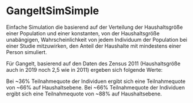 # GangeltSimSimple
Einfache Simulation die basierend auf der Verteilung der Haushaltsgröße einer Population und einer konstanten, von der Haushaltsgröße unabängigen, Wahrscheinlichkeit von jedem Individuum der Population bei einer Studie mitzuwirken, den Anteil der Haushalte mit mindestens einer Person simuliert.

Für Gangelt, basierend auf den Daten des Zensus 2011 (Haushaltsgröße auch in 2019 noch 2,5 wie in 2011) ergeben sich folgende Werte:

Bei ~36% Teilnahmequote der Individuen ergibt sich eine Teilnahmequote von ~66% auf Haushaltsebene.
Bei ~66% Teilnahmequote der Individuen ergibt sich eine Teilnahmequote von ~88% auf Haushaltsebene.
